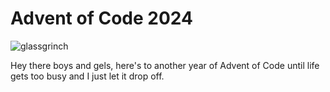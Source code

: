 # Advent of Code 2024
![glassgrinch][grinch]

Hey there boys and gels, here's to another year of Advent of Code until life gets too busy and I just let it drop off.

[grinch]: https://i.giphy.com/media/v1.Y2lkPTc5MGI3NjExNnMwMzdoODVkNDdqMzVicHNzaHo1enNpNGd3a3JnMWhhOGYwYW8wdCZlcD12MV9pbnRlcm5hbF9naWZfYnlfaWQmY3Q9Zw/zRMlhHQDdQvny/giphy.gif
